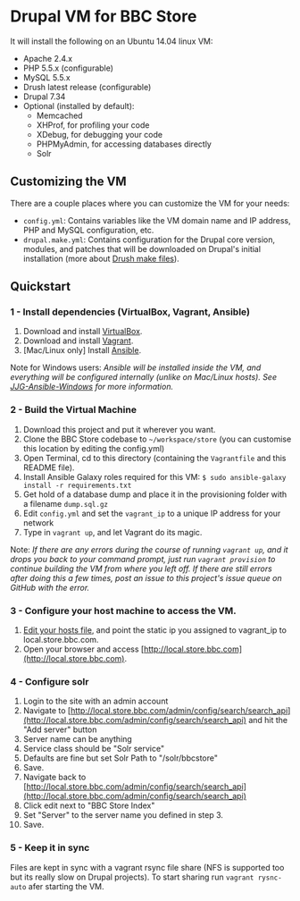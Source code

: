 # Drupal VM for BBC Store

It will install the following on an Ubuntu 14.04 linux VM:

  - Apache 2.4.x
  - PHP 5.5.x (configurable)
  - MySQL 5.5.x
  - Drush latest release (configurable)
  - Drupal 7.34
  - Optional (installed by default):
    - Memcached
    - XHProf, for profiling your code
    - XDebug, for debugging your code
    - PHPMyAdmin, for accessing databases directly
    - Solr

## Customizing the VM

There are a couple places where you can customize the VM for your needs:

  - `config.yml`: Contains variables like the VM domain name and IP address, PHP and MySQL configuration, etc.
  - `drupal.make.yml`: Contains configuration for the Drupal core version, modules, and patches that will be downloaded on Drupal's initial installation (more about [Drush make files](https://www.drupal.org/node/1432374)).

## Quickstart

### 1 - Install dependencies (VirtualBox, Vagrant, Ansible)

  1. Download and install [VirtualBox](https://www.virtualbox.org/wiki/Downloads).
  2. Download and install [Vagrant](http://www.vagrantup.com/downloads.html).
  3. [Mac/Linux only] Install [Ansible](http://docs.ansible.com/intro_installation.html).

Note for Windows users: *Ansible will be installed inside the VM, and everything will be configured internally (unlike on Mac/Linux hosts). See [JJG-Ansible-Windows](https://github.com/geerlingguy/JJG-Ansible-Windows) for more information.*

### 2 - Build the Virtual Machine

  1. Download this project and put it wherever you want.
  2. Clone the BBC Store codebase to `~/workspace/store` (you can customise this location by editing the config.yml)
  3. Open Terminal, cd to this directory (containing the `Vagrantfile` and this README file).
  4. Install Ansible Galaxy roles required for this VM: `$ sudo ansible-galaxy install -r requirements.txt`
  5. Get hold of a database dump and place it in the provisioning folder with a filename `dump.sql.gz`
  6. Edit `config.yml` and set the `vagrant_ip` to a unique IP address for your network
  6. Type in `vagrant up`, and let Vagrant do its magic.

Note: *If there are any errors during the course of running `vagrant up`, and it drops you back to your command prompt, just run `vagrant provision` to continue building the VM from where you left off. If there are still errors after doing this a few times, post an issue to this project's issue queue on GitHub with the error.*

### 3 - Configure your host machine to access the VM.

  1. [Edit your hosts file](http://www.rackspace.com/knowledge_center/article/how-do-i-modify-my-hosts-file), and point the static ip you assigned to vagrant_ip to local.store.bbc.com.
  2. Open your browser and access [http://local.store.bbc.com](http://local.store.bbc.com).

### 4 - Configure solr

  1. Login to the site with an admin account
  2. Navigate to [http://local.store.bbc.com/admin/config/search/search_api](http://local.store.bbc.com/admin/config/search/search_api) and hit the "Add server" button
  3. Server name can be anything
  4. Service class should be "Solr service"
  5. Defaults are fine but set Solr Path to "/solr/bbcstore"
  6. Save.
  7. Navigate back to [http://local.store.bbc.com/admin/config/search/search_api](http://local.store.bbc.com/admin/config/search/search_api)
  8. Click edit next to "BBC Store Index"
  9. Set "Server" to the server name you defined in step 3.
  10. Save.

### 5 - Keep it in sync

Files are kept in sync with a vagrant rsync file share (NFS is supported too but its really slow on Drupal projects). To start sharing run `vagrant rysnc-auto` afer starting the VM.
